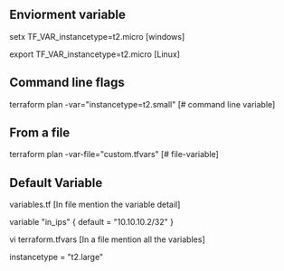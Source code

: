 ## Enviorment variable

setx TF_VAR_instancetype=t2.micro [windows]

export TF_VAR_instancetype=t2.micro [Linux]


## Command line flags
terraform plan -var="instancetype=t2.small" [# command line variable]

## From a file 

terraform plan -var-file="custom.tfvars" [# file-variable]

## Default Variable 

variables.tf [In file mention the variable detail]

variable "in_ips" {
    default = "10.10.10.2/32"
}


vi terraform.tfvars [In a file mention all the variables]

instancetype = "t2.large"





